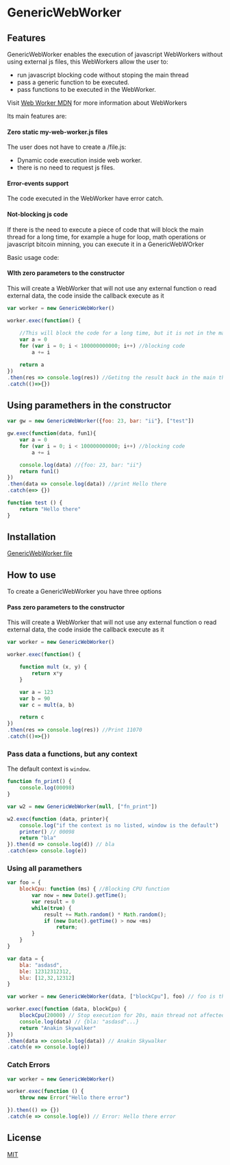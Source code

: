 
# GenericWebWorker

## Features

GenericWebWorker enables the execution of javascript WebWorkers without using external js files, this WebWorkers allow the user to:

- run javascript blocking code without stoping the main thread
- pass a generic function to be executed.
- pass functions to be executed in the WebWorker.

Visit [Web Worker MDN](https://developer.mozilla.org/en-US/docs/Web/API/Web_Workers_API) for more information about WebWorkers

Its main features are:

#### Zero static my-web-worker.js files

The user does not have to create a /file.js:
  - Dynamic code execution inside web worker.
  - there is no need to request js files.

#### Error-events support

The code executed in the WebWorker have error catch.

#### Not-blocking js code

If there is the need to execute a piece of code that will block the main thread for a long time, for example a huge for loop, math operations or javascript bitcoin minning, you can execute it in a GenericWebWOrker

Basic usage code:

#### WIth zero parameters to the constructor

This will create a WebWorker that will not use any external function o read external data, the code inside the callback execute as it

```js
var worker = new GenericWebWorker()

worker.exec(function() {
    
    //This will block the code for a long time, but it is not in the main thread, so the web page does not freeze.
    var a = 0
    for (var i = 0; i < 100000000000; i++) //blocking code
        a += i

    return a
})
.then(res => console.log(res)) //Getitng the result back in the main thread.
.catch(()=>{})

```

## Using paramethers in the constructor

```js
var gw = new GenericWebWorker({foo: 23, bar: "ii"}, ["test"])

gw.exec(function(data, fun1){
    var a = 0
    for (var i = 0; i < 100000000000; i++) //blocking code
        a += i

    console.log(data) //{foo: 23, bar: "ii"}
	return fun1()
})
.then(data => console.log(data)) //print Hello there
.catch(e=> {})

function test () {
	return "Hello there"
}
```

## Installation

[GenericWebWorker file](genericWebWorker.js)

## How to use

To create a GenericWebWorker you have three options

#### Pass zero parameters to the constructor

This will create a WebWorker that will not use any external function o read external data, the code inside the callback execute as it

```js
var worker = new GenericWebWorker()

worker.exec(function() {

	function mult (x, y) {
		return x*y
	}

	var a = 123
	var b = 90
	var c = mult(a, b)

	return c
})
.then(res => console.log(res)) //Print 11070
.catch(()=>{})

```

### Pass data a functions, but any context

The default context is `window`.

```js
function fn_print() {
    console.log(00098)
}

var w2 = new GenericWebWorker(null, ["fn_print"])

w2.exec(function (data, printer){
    console.log("if the context is no listed, window is the default")
    printer() // 00098
    return "bla"
}).then(d => console.log(d)) // bla
.catch(e=> console.log(e))

```

### Using all paramethers


```js
var foo = {
    blockCpu: function (ms) { //Blocking CPU function 
        var now = new Date().getTime();
        var result = 0
        while(true) {
            result += Math.random() * Math.random();
            if (new Date().getTime() > now +ms)
                return;
        }   
    }
}

var data = {
    bla: "asdasd",
    ble: 12312312312,
    blu: [12,32,12312]
}

var worker = new GenericWebWorker(data, ["blockCpu"], foo) // foo is the context

worker.exec(function (data, blockCpu) {
    blockCpu(20000) // Stop execution for 20s, main thread not affected
    console.log(data) // {bla: "asdasd"...}
    return "Anakin Skywalker"
})
.then(data => console.log(data)) // Anakin Skywalker
.catch(e => console.log(e))
```

### Catch Errors

```js
var worker = new GenericWebWorker()

worker.exec(function () {
	throw new Error("Hello there error")

}).then(() => {})
.catch(e => console.log(e)) // Error: Hello there error
```

## License

[MIT](LICENSE)